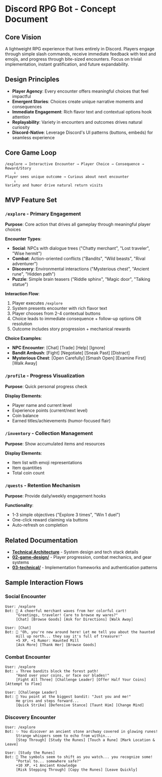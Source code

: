 # Discord RPG Bot - Concept Document

## Core Vision
A lightweight RPG experience that lives entirely in Discord. Players engage through simple slash commands, receive immediate feedback with text and emojis, and progress through bite-sized encounters. Focus on trivial implementation, instant gratification, and future expandability.

## Design Principles
- **Player Agency**: Every encounter offers meaningful choices that feel impactful
- **Emergent Stories**: Choices create unique narrative moments and consequences  
- **Immediate Engagement**: Rich flavor text and contextual options hook attention
- **Replayability**: Variety in encounters and outcomes drives natural curiosity
- **Discord-Native**: Leverage Discord's UI patterns (buttons, embeds) for seamless experience

## Core Game Loop
```
/explore → Interactive Encounter → Player Choice → Consequence → Reward/Story
    ↓
Player sees unique outcome → Curious about next encounter
    ↓
Variety and humor drive natural return visits
```

## MVP Feature Set

### `/explore` - Primary Engagement
**Purpose**: Core action that drives all gameplay through meaningful player choices

**Encounter Types**:
- **Social**: NPCs with dialogue trees ("Chatty merchant", "Lost traveler", "Wise hermit")
- **Combat**: Action-oriented conflicts ("Bandits", "Wild beasts", "Rival adventurer")  
- **Discovery**: Environmental interactions ("Mysterious chest", "Ancient rune", "Hidden path")
- **Puzzle**: Simple brain teasers ("Riddle sphinx", "Magic door", "Talking statue")

**Interaction Flow**:
1. Player executes `/explore`
2. System presents encounter with rich flavor text
3. Player chooses from 2-4 contextual buttons
4. Choice leads to immediate consequence + follow-up options OR resolution
5. Outcome includes story progression + mechanical rewards

**Choice Examples**:
- **NPC Encounter**: [Chat] [Trade] [Help] [Ignore]
- **Bandit Ambush**: [Fight] [Negotiate] [Sneak Past] [Distract]
- **Mysterious Chest**: [Open Carefully] [Smash Open] [Examine First] [Walk Away]

### `/profile` - Progress Visualization
**Purpose**: Quick personal progress check

**Display Elements**:
- Player name and current level
- Experience points (current/next level)
- Coin balance
- Earned titles/achievements (humor-focused flair)

### `/inventory` - Collection Management
**Purpose**: Show accumulated items and resources

**Display Elements**:
- Item list with emoji representations
- Item quantities
- Total coin count

### `/quests` - Retention Mechanism
**Purpose**: Provide daily/weekly engagement hooks

**Functionality**:
- 1-3 simple objectives ("Explore 3 times", "Win 1 duel")
- One-click reward claiming via buttons
- Auto-refresh on completion

## Related Documentation

- **[Technical Architecture](architecture.md)** - System design and tech stack details
- **[02-game-design/](../02-game-design/)** - Player progression, combat mechanics, and gear systems
- **[03-technical/](../03-technical/)** - Implementation frameworks and authentication patterns

## Sample Interaction Flows

### Social Encounter
```
User: /explore
Bot: 🏪 A cheerful merchant waves from her colorful cart!
     "Greetings, traveler! Care to browse my wares?"
     [Chat] [Browse Goods] [Ask for Directions] [Walk Away]

User: [Chat]
Bot: 💬 "Oh, you're new around here! Let me tell you about the haunted 
     mill up north... they say it's full of treasure!"
     +5 XP, +1 Rumor: Haunted Mill
     [Ask More] [Thank Her] [Browse Goods]
```

### Combat Encounter
```
User: /explore  
Bot: ⚔️ Three bandits block the forest path!
     "Hand over your coins, or face our blades!"
     [Fight All Three] [Challenge Leader] [Offer Half Your Coins] [Attempt to Flee]

User: [Challenge Leader]
Bot: 🎯 You point at the biggest bandit: "Just you and me!"
     He grins and steps forward...
     [Quick Strike] [Defensive Stance] [Taunt Him] [Change Mind]
```

### Discovery Encounter
```
User: /explore
Bot: ✨ You discover an ancient stone archway covered in glowing runes!
     Strange whispers seem to echo from within...
     [Step Through] [Study the Runes] [Touch a Rune] [Mark Location & Leave]

User: [Study the Runes]
Bot: 📜 The symbols seem to shift as you watch... you recognize some!
     "Portal to... somewhere safe?" 
     +10 XP, +1 Ancient Knowledge
     [Risk Stepping Through] [Copy the Runes] [Leave Quickly]
```
